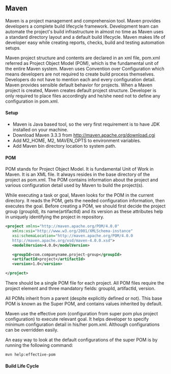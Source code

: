 ## Maven
Maven is a project management and comprehension tool. Maven provides developers a complete build lifecycle framework. Development team can automate the project's build infrastructure in almost no time as Maven uses a standard directory layout and a default build lifecycle. Maven makes life of developer easy while creating reports, checks, build and testing automation setups.

Maven project structure and contents are declared in an xml file, pom.xml referred as Project Object Model (POM), which is the fundamental unit of the entire Maven system. Maven uses Convention over Configuration which means developers are not required to create build process themselves. Developers do not have to mention each and every configuration detail. Maven provides sensible default behavior for projects. When a Maven project is created, Maven creates default project structure. Developer is only required to place files accordingly and he/she need not to define any configuration in pom.xml.

#### Setup
* Maven is Java based tool, so the very first requirement is to have JDK installed on your machine. 
* Download Maven 3.3.3 from http://maven.apache.org/download.cgi
* Add M2_HOME, M2, MAVEN_OPTS to environment variables.
* Add Maven bin directory location to system path.

#### POM
POM stands for Project Object Model. It is fundamental Unit of Work in Maven. It is an XML file. It always resides in the base directory of the project as pom.xml. The POM contains information about the project and various configuration detail used by Maven to build the project(s). 

While executing a task or goal, Maven looks for the POM in the current directory. It reads the POM, gets the needed configuration information, then executes the goal. Before creating a POM, we should first decide the project group (groupId), its name(artifactId) and its version as these attributes help in uniquely identifying the project in repository.
```xml
<project xmlns="http://maven.apache.org/POM/4.0.0"
   xmlns:xsi="http://www.w3.org/2001/XMLSchema-instance"
   xsi:schemaLocation="http://maven.apache.org/POM/4.0.0
   http://maven.apache.org/xsd/maven-4.0.0.xsd">
   <modelVersion>4.0.0</modelVersion>

   <groupId>com.companyname.project-group</groupId>
   <artifactId>project</artifactId>
   <version>1.0</version>

</project>
```
There should be a single POM file for each project. All POM files require the project element and three mandatory fields: groupId, artifactId, version. 

All POMs inherit from a parent (despite explicitly defined or not). This base POM is known as the Super POM, and contains values inherited by default.

Maven use the effective pom (configuration from super pom plus project configuration) to execute relevant goal. It helps developer to specify minimum configuration detail in his/her pom.xml. Although configurations can be overridden easily.

An easy way to look at the default configurations of the super POM is by running the following command:
```
mvn help:effective-pom
```

#### Build Life Cycle



